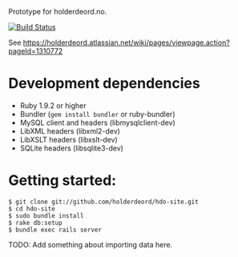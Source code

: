 Prototype for holderdeord.no.

[![Build Status](https://secure.travis-ci.org/holderdeord/hdo-site.png)](http://travis-ci.org/holderdeord/hdo-site)

See https://holderdeord.atlassian.net/wiki/pages/viewpage.action?pageId=1310772

Development dependencies
========================

- Ruby 1.9.2 or higher
- Bundler (`gem install bundler` or ruby-bundler)
- MySQL client and headers (libmysqlclient-dev)
- LibXML headers (libxml2-dev)
- LibXSLT headers (libxslt-dev)
- SQLite headers (libsqlite3-dev)

Getting started:
================

    $ git clone git://github.com/holderdeord/hdo-site.git
    $ cd hdo-site
    $ sudo bundle install
    $ rake db:setup
    $ bundle exec rails server

TODO: Add something about importing data here.
